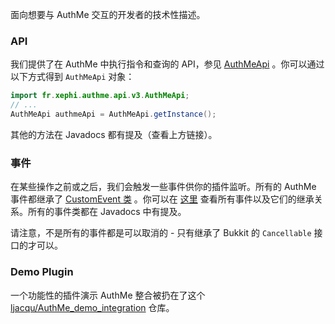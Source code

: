 面向想要与 AuthMe 交互的开发者的技术性描述。

### API

我们提供了在 AuthMe 中执行指令和查询的 API，参见 [AuthMeApi](http://ci.xephi.fr/job/AuthMeReloaded/javadoc/fr/xephi/authme/api/v3/AuthMeApi.html) 。你可以通过以下方式得到 `AuthMeApi` 对象：

```java
import fr.xephi.authme.api.v3.AuthMeApi;
// ...
AuthMeApi authmeApi = AuthMeApi.getInstance();
```

其他的方法在 Javadocs 都有提及（查看上方链接）。

### 事件

在某些操作之前或之后，我们会触发一些事件供你的插件监听。所有的 AuthMe 事件都继承了 [CustomEvent 类](http://ci.xephi.fr/job/AuthMeReloaded/javadoc/fr/xephi/authme/events/CustomEvent.html) 。你可以在 [这里](http://ci.xephi.fr/job/AuthMeReloaded/javadoc/fr/xephi/authme/events/package-tree.html) 查看所有事件以及它们的继承关系。所有的事件类都在 Javadocs 中有提及。

请注意，不是所有的事件都是可以取消的 - 只有继承了 Bukkit 的 `Cancellable` 接口的才可以。

### Demo Plugin

一个功能性的插件演示 AuthMe 整合被扔在了这个 [ljacqu/AuthMe_demo_integration](https://github.com/ljacqu/AuthMe_integration_demo) 仓库。
